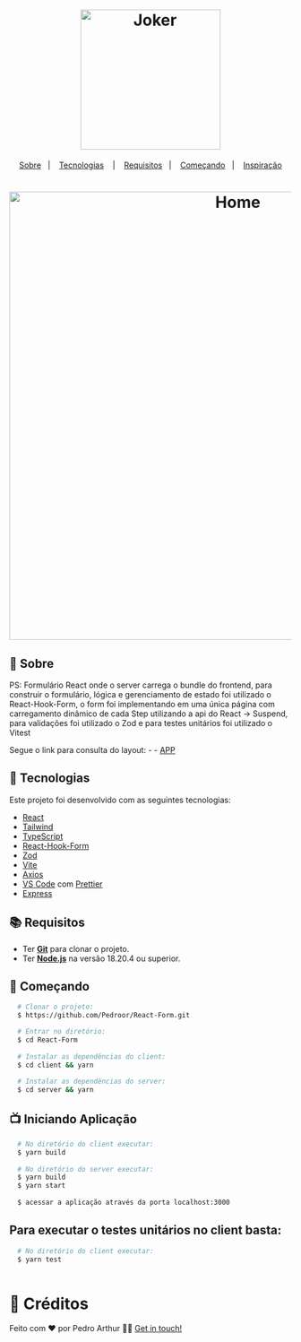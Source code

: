 <h1 align="center">
  <img alt="Joker" src="https://c.tenor.com/sqwr0sIibDIAAAAM/joker-movie-joker.gif" width="250px" />
</h1>



<p align="center">
  <a href="#page_with_curl-sobre">Sobre</a>&nbsp;&nbsp;&nbsp;|&nbsp;&nbsp;&nbsp;
  <a href="#hammer-iniciando-mobile">Tecnologias</a>
  &nbsp;&nbsp;&nbsp;|&nbsp;&nbsp;&nbsp;
  <a href="#books-requisitos">Requisitos</a>&nbsp;&nbsp;&nbsp;|&nbsp;&nbsp;&nbsp;
  <a href="#rocket-começando">Começando</a>&nbsp;&nbsp;&nbsp;|&nbsp;&nbsp;&nbsp;
  <a href="#thought_balloon-começando">Inspiração</a>
</p>

<h1 align="center">
 <img alt="Home" src="https://user-images.githubusercontent.com/83235141/225743749-ca86ca69-5902-4a75-bb42-d6c0fc169bf4.png" width="800" />
</h1>


</h1>

## :page_with_curl: Sobre

PS: Formulário React onde o server carrega o bundle do frontend, para construir o formulário, lógica e gerenciamento de estado foi utilizado o React-Hook-Form, o form foi implementando em uma única página
com carregamento dinâmico de cada Step utilizando a api do React -> Suspend, para validações foi utilizado o Zod e para testes unitários foi utilizado o Vitest


Segue o link para consulta do layout: - - [APP](https://user-images.githubusercontent.com/83235141/225743749-ca86ca69-5902-4a75-bb42-d6c0fc169bf4.png) 


## :hammer: Tecnologias

Este projeto foi desenvolvido com as seguintes tecnologias:

- [React](https://react.dev/)
- [Tailwind](https://tailwindcss.com/)
- [TypeScript](https://www.typescriptlang.org/)
- [React-Hook-Form](https://react-hook-form.com/)
- [Zod](https://zod.dev/)
- [Vite](https://vitejs.dev/)
- [Axios](https://github.com/axios/axios)
- [VS Code](https://code.visualstudio.com/) com [Prettier](https://prettier.io/)
- [Express](https://expressjs.com/pt-br/)

## :books: Requisitos
- Ter [**Git**](https://git-scm.com/) para clonar o projeto.
- Ter [**Node.js**](https://nodejs.org/en/) na versão 18.20.4 ou superior.

## :rocket: Começando
``` bash
  # Clonar o projeto:
  $ https://github.com/Pedroor/React-Form.git

  # Entrar no diretório:
  $ cd React-Form
  
  # Instalar as dependências do client:
  $ cd client && yarn
  
  # Instalar as dependências do server:
  $ cd server && yarn
```

## 📺 Iniciando Aplicação
```bash
  # No diretório do client executar:
  $ yarn build
 
  # No diretório do server executar:
  $ yarn build
  $ yarn start
  
  $ acessar a aplicação através da porta localhost:3000
```

## Para executar o testes unitários no client basta:
```bash
  # No diretório do client executar:
  $ yarn test
 
```

# :thought_balloon: Créditos

Feito com ❤️ por Pedro Arthur 👋🏻 [Get in touch!](https://github.com/Pedroor)
